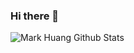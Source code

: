 ### Hi there 👋

![Mark Huang Github Stats](https://github-readme-stats.vercel.app/api?username=MarkHershey&show_icons=true&count_private=true&theme=prussian)

<!--
**MarkHershey/MarkHershey** is a ✨ _special_ ✨ repository because its `README.md` (this file) appears on your GitHub profile.

Here are some ideas to get you started:

- 🔭 I’m currently working on ...
- 🌱 I’m currently learning ...
- 👯 I’m looking to collaborate on ...
- 🤔 I’m looking for help with ...
- 💬 Ask me about ...
- 📫 How to reach me: ...
- 😄 Pronouns: ...
- ⚡ Fun fact: ...
-->
